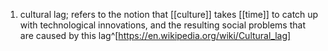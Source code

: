 1. cultural lag; refers to the notion that [[culture]] takes [[time]] to catch up with technological innovations, and the resulting social problems that are caused by this lag^[https://en.wikipedia.org/wiki/Cultural_lag]